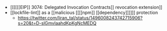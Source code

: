 - [[[[[[EIP]] 3074: Delegated Invocation Contracts]] revocation extension]]
- [[lockfile-lint]] as a [[malicious [[[[npm]] [[dependency]]]]]] protection
    - https://twitter.com/liran_tal/status/1496008243742715906?s=20&t=D-slGmvlaahdKpKgNcMEDQ

